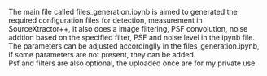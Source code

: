 The main file called files_generation.ipynb is aimed to generated the required configuration files for detection, measurement in SourceXtractor++, it also does a image filtering, PSF convolution, noise addtion based on the specified filter, PSF and noise level in the ipynb file.\
The parameters can be adjusted accordinglly in the files_generation.ipynb, if some parameters are not present, they can be added.\
Psf and filters are also optional, the uploaded once are for my private use.
